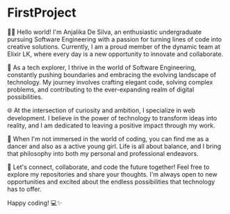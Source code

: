 # FirstProject
👩‍💻 Hello world! I'm Anjalika De Silva, an enthusiastic undergraduate pursuing Software Engineering with a passion for turning lines of code into creative solutions. Currently, I am a proud member of the dynamic team at Elixir LK, where every day is a new opportunity to innovate and collaborate.

🚀 As a tech explorer, I thrive in the world of Software Engineering, constantly pushing boundaries and embracing the evolving landscape of technology. My journey involves crafting elegant code, solving complex problems, and contributing to the ever-expanding realm of digital possibilities.

🌐 At the intersection of curiosity and ambition, I specialize in web development. I believe in the power of technology to transform ideas into reality, and I am dedicated to leaving a positive impact through my work.

🔧 When I'm not immersed in the world of coding, you can find me as a dancer and also as a active young girl. Life is all about balance, and I bring that philosophy into both my personal and professional endeavors.

🌟 Let's connect, collaborate, and code the future together! Feel free to explore my repositories and share your thoughts. I'm always open to new opportunities and excited about the endless possibilities that technology has to offer.

Happy coding! 💻✨
